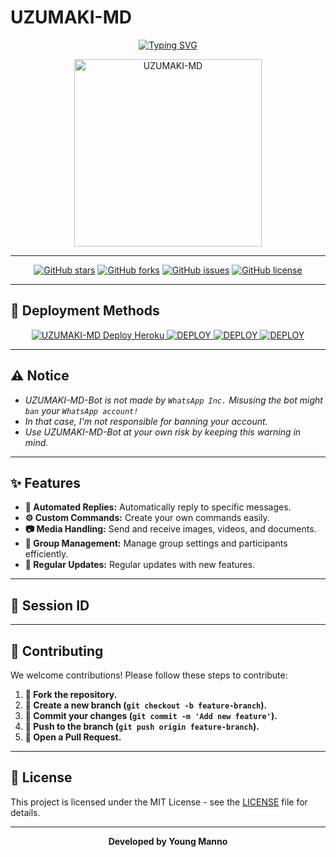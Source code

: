 # UZUMAKI-MD

<p align="center">
  <a href="https://git.io/typing-svg">
    <img src="https://readme-typing-svg.demolab.com?font=EB+Garamond&weight=800&size=28&duration=4000&pause=1000&random=false&width=435&lines=+_______UZUMAKI-MD_____;simple+whatsapp+BOT;BY+YOUNG MANNO ;REALESE+DATE+27%2F9%2F2024." alt="Typing SVG" />
  </a>
</p>

<p align="center">
  <img src="https://i.pinimg.com/564x/79/76/a1/7976a17a34156be847621a065d82d7a9.jpg" alt="UZUMAKI-MD" width="300" />
</p>

---

<p align="center">
  <a href="https://github.com/young-manno/UZUMAKI-MD/stargazers"><img alt="GitHub stars" src="https://img.shields.io/github/stars/young-manno/UZUMAKI-MD?style=for-the-badge"></a>
  <a href="https://github.com/young-manno/UZUMAKI-MD/network"><img alt="GitHub forks" src="https://img.shields.io/github/forks/young-manno/UZUMAKI-MD?style=for-the-badge"></a>
  <a href="https://github.com/young-manno/UZUMAKI-MD/issues"><img alt="GitHub issues" src="https://img.shields.io/github/issues/young-manno/UZUMAKI-MD?style=for-the-badge"></a>
  <a href="https://github.com/young-manno/UZUMAKI-MD"><img alt="GitHub license" src="https://img.shields.io/github/license/young-manno/UZUMAKI-MD?style=for-the-badge"></a>
</p>

---

## 🚀 Deployment Methods

<p align="center">
  <a href="https://heroku.com/deploy?template=https://github.com/young-manno/UZUMAKI-MD">
    <img title="UZUMAKI-MD Deploy Heroku" src="https://img.shields.io/badge/DEPLOY HEROKU-h?color=yellow&style=for-the-badge&logo=heroku">
  </a>
  
  <a href="https://repl.it/github.com/young-manno/UZUMAKI-MD" target="_blank">
    <img alt="DEPLOY" src="https://img.shields.io/badge/-DEPLOY REPLIT-blue?style=for-the-badge&logo=replit&logoColor=white">
  </a>
  
  <a href="https://dashboard.render.com" target="_blank">
    <img alt="DEPLOY" src="https://img.shields.io/badge/DEPLOY RENDER-h?color=yellow&style=for-the-badge&logo=render">
  </a>
  
  <a href="https://www.koyeb.com" target="_blank">
    <img alt="DEPLOY" src="https://img.shields.io/badge/DEPLOY KOYEB-h?color=yellow&style=for-the-badge&logo=koyeb">
  </a>
</p>

---

## ⚠️ Notice

- *UZUMAKI-MD-Bot is not made by `WhatsApp Inc.` Misusing the bot might `ban` your `WhatsApp account!`*
- *In that case, I'm not responsible for banning your account.*
- *Use UZUMAKI-MD-Bot at your own risk by keeping this warning in mind.*

---

## ✨ Features

- **🔄 Automated Replies:** Automatically reply to specific messages.
- **⚙️ Custom Commands:** Create your own commands easily.
- **📷 Media Handling:** Send and receive images, videos, and documents.
- **👥 Group Management:** Manage group settings and participants efficiently.
- **🔄 Regular Updates:** Regular updates with new features.

---

## 🔐 Session ID



---

## 🤝 Contributing

We welcome contributions! Please follow these steps to contribute:

1. **🍴 Fork the repository.**
2. **🌿 Create a new branch (`git checkout -b feature-branch`).**
3. **💬 Commit your changes (`git commit -m 'Add new feature'`).**
4. **🔀 Push to the branch (`git push origin feature-branch`).**
5. **📜 Open a Pull Request.**

---

## 📄 License

This project is licensed under the MIT License - see the [LICENSE](LICENSE) file for details.

---

<p align="center">
  <strong>Developed by Young Manno</strong>
</p>
